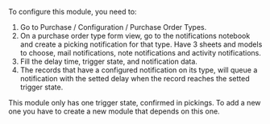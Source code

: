 To configure this module, you need to:

1. Go to Purchase / Configuration / Purchase Order Types.
2. On a purchase order type form view, go to the notifications notebook and create a picking notification for that type. Have 3 sheets and models to choose, mail notifications, note notifications and activity notifications.
3. Fill the delay time, trigger state, and notification data.
4. The records that have a configured notification on its type, will queue a notification with the setted delay when the record reaches the setted trigger state.
 
This module only has one trigger state, confirmed in pickings. To add a new one you have to create a new module that depends on this one.
